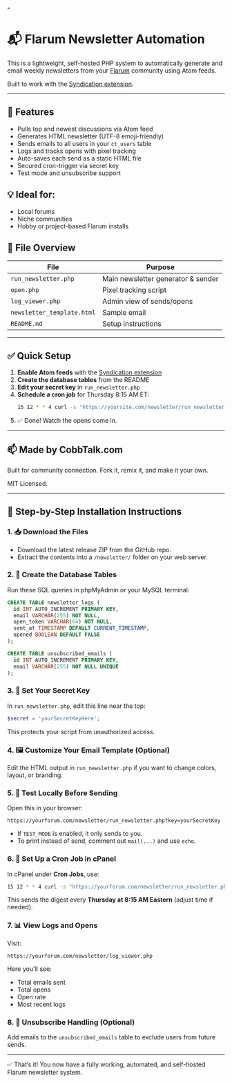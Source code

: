 "

# 📬 Flarum Newsletter Automation

This is a lightweight, self-hosted PHP system to automatically generate and email weekly newsletters from your [Flarum](https://flarum.org) community using Atom feeds.

Built to work with the [Syndication extension](https://discuss.flarum.org/d/27687-syndication-rss-atom-feeds).

---

## 🔧 Features
- Pulls top and newest discussions via Atom feed
- Generates HTML newsletter (UTF-8 emoji-friendly)
- Sends emails to all users in your `ct_users` table
- Logs and tracks opens with pixel tracking
- Auto-saves each send as a static HTML file
- Secured cron-trigger via secret key
- Test mode and unsubscribe support

## 💡 Ideal for:
- Local forums
- Niche communities
- Hobby or project-based Flarum installs

## 📂 File Overview

| File | Purpose |
|------|---------|
| `run_newsletter.php` | Main newsletter generator & sender |
| `open.php` | Pixel tracking script |
| `log_viewer.php` | Admin view of sends/opens |
| `newsletter_template.html` | Sample email |
| `README.md` | Setup instructions |

---

## ✅ Quick Setup

1. **Enable Atom feeds** with the [Syndication extension](https://discuss.flarum.org/d/27687-syndication-rss-atom-feeds)
2. **Create the database tables** from the README
3. **Edit your secret key** in `run_newsletter.php`
4. **Schedule a cron job** for Thursday 8:15 AM ET:
    ```bash
    15 12 * * 4 curl -s "https://yoursite.com/newsletter/run_newsletter.php?key=yourSecretKey" > /dev/null 2>&1
    ```
5. ✅ Done! Watch the opens come in.

---

## 📫 Made by CobbTalk.com
Built for community connection. Fork it, remix it, and make it your own.

MIT Licensed.

---

## 🧩 Step-by-Step Installation Instructions

### 1. 📥 Download the Files

- Download the latest release ZIP from the GitHub repo.
- Extract the contents into a `/newsletter/` folder on your web server.

### 2. 🧱 Create the Database Tables

Run these SQL queries in phpMyAdmin or your MySQL terminal:

```sql
CREATE TABLE newsletter_logs (
  id INT AUTO_INCREMENT PRIMARY KEY,
  email VARCHAR(255) NOT NULL,
  open_token VARCHAR(64) NOT NULL,
  sent_at TIMESTAMP DEFAULT CURRENT_TIMESTAMP,
  opened BOOLEAN DEFAULT FALSE
);

CREATE TABLE unsubscribed_emails (
  id INT AUTO_INCREMENT PRIMARY KEY,
  email VARCHAR(255) NOT NULL UNIQUE
);
```

### 3. 🔑 Set Your Secret Key

In `run_newsletter.php`, edit this line near the top:

```php
$secret = 'yourSecretKeyHere';
```

This protects your script from unauthorized access.

### 4. 🖼️ Customize Your Email Template (Optional)

Edit the HTML output in `run_newsletter.php` if you want to change colors, layout, or branding.

### 5. 🧪 Test Locally Before Sending

Open this in your browser:

```
https://yourforum.com/newsletter/run_newsletter.php?key=yourSecretKey
```

- If `TEST_MODE` is enabled, it only sends to you.
- To print instead of send, comment out `mail(...)` and use `echo`.

### 6. 📅 Set Up a Cron Job in cPanel

In cPanel under **Cron Jobs**, use:

```bash
15 12 * * 4 curl -s "https://yourforum.com/newsletter/run_newsletter.php?key=yourSecretKey" > /dev/null 2>&1
```

This sends the digest every **Thursday at 8:15 AM Eastern** (adjust time if needed).

### 7. 📊 View Logs and Opens

Visit:

```
https://yourforum.com/newsletter/log_viewer.php
```

Here you'll see:
- Total emails sent
- Total opens
- Open rate
- Most recent logs

### 8. 🛑 Unsubscribe Handling (Optional)

Add emails to the `unsubscribed_emails` table to exclude users from future sends.

---

✅ That’s it! You now have a fully working, automated, and self-hosted Flarum newsletter system.

